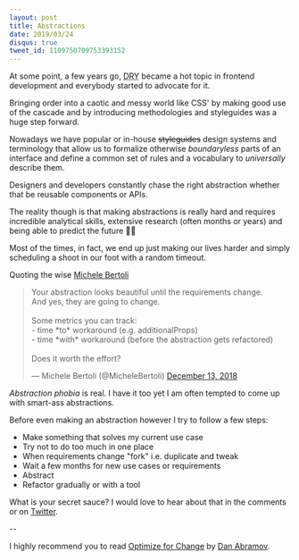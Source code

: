```yaml
---
layout: post
title: Abstractions
date: 2019/03/24
disqus: true
tweet_id: 1109750709753393152
---
```


At some point, a few years go, <abbr title="Don't repeat yourself">DRY</abbr> became a hot topic in frontend development and everybody started to advocate for it.

Bringing order into a caotic and messy world like CSS' by making good use of the cascade and by introducing methodologies and styleguides was a huge step forward.

Nowadays we have popular or in-house ~~styleguides~~ design systems and terminology that allow us to formalize otherwise _boundaryless_ parts of an interface and define a common set of rules and a vocabulary to _universally_ describe them.

Designers and developers constantly chase the right abstraction whether that be reusable components or APIs.

The reality though is that making abstractions is really hard and requires incredible analytical skills, extensive research (often months or years) and being able to predict the future 🧙‍♂️

Most of the times, in fact, we end up just making our lives harder and simply scheduling a shoot in our foot with a random timeout.

Quoting the wise [Michele Bertoli](https://twitter.com/MicheleBertoli)

<div class="Copy-embedTweet">
<blockquote class="twitter-tweet" data-link-color="#008000"><p lang="en" dir="ltr">Your abstraction looks beautiful until the requirements change.<br>And yes, they are going to change.<br><br>Some metrics you can track:<br>- time *to* workaround (e.g. additionalProps)<br>- time *with* workaround (before the abstraction gets refactored)<br><br>Does it worth the effort?</p>&mdash; Michele Bertoli (@MicheleBertoli) <a href="https://twitter.com/MicheleBertoli/status/1073142067411517440?ref_src=twsrc%5Etfw">December 13, 2018</a></blockquote> <script async src="https://platform.twitter.com/widgets.js" charset="utf-8"></script>
</div>

_Abstraction phobia_ is real. I have it too yet I am often tempted to come up with smart-ass abstractions.

Before even making an abstraction however I try to follow a few steps:

* Make something that solves my current use case
* Try not to do too much in one place
* When requirements change "fork" i.e. duplicate and tweak
* Wait a few months for new use cases or requirements
* Abstract
* Refactor gradually or with a tool

What is your secret sauce? I would love to hear about that in the comments or on [Twitter](https://twitter.com/giuseppegurgone).

--

I highly recommend you to read [Optimize for Change](https://overreacted.io/optimized-for-change/) by [Dan Abramov](https://twitter.com/dan_abramov).
